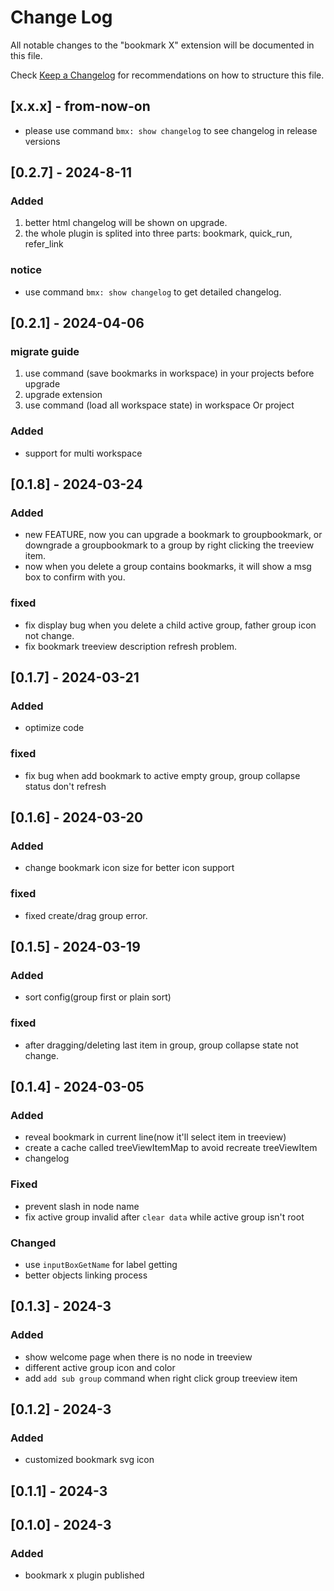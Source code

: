 # Change Log

All notable changes to the "bookmark X" extension will be documented in this file.

Check [Keep a Changelog](http://keepachangelog.com/) for recommendations on how to structure this file.

## [x.x.x] - from-now-on
- please use command `bmx: show changelog` to see changelog in release versions

## [0.2.7] - 2024-8-11
### Added
1. better html changelog will be shown on upgrade.
2. the whole plugin is splited into three parts: bookmark, quick_run, refer_link
### notice
- use command `bmx: show changelog` to get detailed changelog.

## [0.2.1] - 2024-04-06
### migrate guide
1. use command (save bookmarks in workspace) in your projects before upgrade
2. upgrade extension
3. use command (load all workspace state) in workspace Or project
### Added
- support for multi workspace

## [0.1.8] - 2024-03-24
### Added
- new FEATURE, now you can upgrade a bookmark to groupbookmark, or downgrade a groupbookmark to a group by right clicking the treeview item.
- now when you delete a group contains bookmarks, it will show a msg box to confirm with you.

### fixed
- fix display bug when you delete a child active group, father group icon not change.
- fix bookmark treeview description refresh problem.

## [0.1.7] - 2024-03-21
### Added
- optimize code

### fixed
- fix bug when add bookmark to active empty group, group collapse status don't refresh

## [0.1.6] - 2024-03-20
### Added
- change bookmark icon size for better icon support

### fixed
- fixed create/drag group error.

## [0.1.5] - 2024-03-19

### Added
- sort config(group first or plain sort)

### fixed
- after dragging/deleting last item in group, group collapse state not change.

## [0.1.4] - 2024-03-05

### Added

- reveal bookmark in current line(now it'll select item in treeview)
- create a cache called treeViewItemMap to avoid recreate treeViewItem
- changelog

### Fixed

- prevent slash in node name
- fix active group invalid after `clear data` while active group isn't root

### Changed

- use `inputBoxGetName` for label getting
- better objects linking process

## [0.1.3] - 2024-3

### Added

- show welcome page when there is no node in treeview
- different active group icon and color
- add `add sub group` command when right click group treeview item

## [0.1.2] - 2024-3

### Added

- customized bookmark svg icon

## [0.1.1] - 2024-3

## [0.1.0] - 2024-3

### Added

- bookmark x plugin published